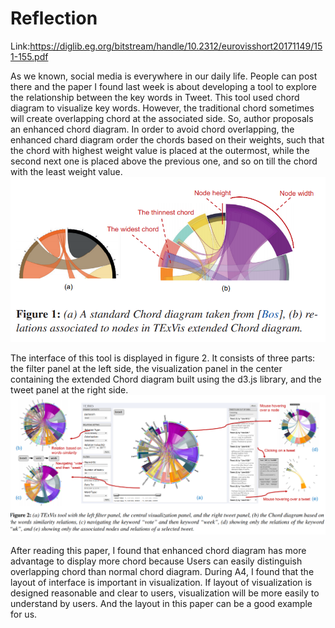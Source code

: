 Reflection
====
Link:https://diglib.eg.org/bitstream/handle/10.2312/eurovisshort20171149/151-155.pdf    
    
As we known, social media is everywhere in our daily life. People can post there and the paper I found last week is about developing a tool to explore the relationship between the key words in Tweet. This tool used chord diagram to visualize key words. However, the traditional chord sometimes will create overlapping chord at the associated side. So, author proposals an enhanced chord diagram. In order to avoid chord overlapping, the enhanced chard diagram order the chords based on their weights, such that the chord with highest weight value is placed at the outermost, while the second next one is placed above the previous one, and so on till the chord with the least weight value.    
<img src="img/12-1.png">    
    
The interface of this tool is displayed in figure 2. It consists of three parts: the filter panel at the left side, the visualization panel in the center containing the extended Chord diagram built using the d3.js library, and the tweet panel at the right side.   
<img src="img/12-2.png">      
    
After reading this paper, I found that enhanced chord diagram has more advantage to display more chord because Users can easily distinguish overlapping chord than normal chord diagram. During A4, I found that the layout of interface is important in visualization. If layout of visualization is designed reasonable and clear to users, visualization will be more easily to understand by users. And the layout in this paper can be a good example for us.
